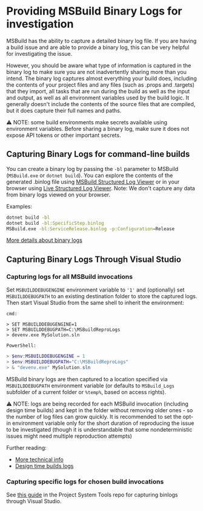 # Providing MSBuild Binary Logs for investigation

MSBuild has the ability to capture a detailed binary log file.  If you are having a build issue and are able to provide a binary log, this can be very helpful for investigating the issue.

However, you should be aware what type of information is captured in the binary log to make sure you are not inadvertently sharing more than you intend.  The binary log captures almost everything your build does, including the contents of your project files and any files (such as .props and .targets) that they import, all tasks that are run during the build as well as the input and output, as well as all environment variables used by the build logic.  It generally doesn't include the contents of the source files that are compiled, but it does capture their full names and paths.

⚠ NOTE: some build environments make secrets available using environment variables. Before sharing a binary log, make sure it does not expose API tokens or other important secrets.

## Capturing Binary Logs for command-line builds

You can create a binary log by passing the `-bl` parameter to MSBuild (`MSBuild.exe` or `dotnet build`). You can explore the contents of the generated .binlog file using [MSBuild Structured Log Viewer](http://msbuildlog.com/) or in your browser using [Live Structured Log Viewer](https://live.msbuildlog.com). Note: We don't capture any data from binary logs viewed on your browser.

Examples:

```sh
dotnet build -bl
dotnet build -bl:SpecificStep.binlog
MSBuild.exe -bl:ServiceRelease.binlog -p:Configuration=Release
```

[More details about binary logs](Binary-Log.md)

## Capturing Binary Logs Through Visual Studio

### Capturing logs for all MSBuild invocations

Set `MSBUILDDEBUGENGINE` environment variable to `'1'` and (optionally) set `MSBUILDDEBUGPATH` to an existing destination folder to store the captured logs. Then start Visual Studio from the same shell to inherit the environment:

`cmd:`

```batch
> SET MSBUILDDEBUGENGINE=1
> SET MSBUILDDEBUGPATH=C:\MSBuildReproLogs
> devenv.exe MySolution.sln
```

`PowerShell:`

```powershell
> $env:MSBUILDDEBUGENGINE = 1
> $env:MSBUILDDEBUGPATH="C:\MSBuildReproLogs"
> & "devenv.exe" MySolution.sln
```

MSBuild binary logs are then captured to a location specified via `MSBUILDDEBUGPATH` environment variable (or defaults to `MSBuild_Logs` subfolder of a current folder or `%temp%`, based on access rights).

⚠ NOTE: logs are being recorded for each MSBuild invocation (including design time builds) and kept in the folder without removing older ones - so the number of log files can grow quickly. It is recommended to set the opt-in environment variable only for the short duration of reproducing the issue to be investigated (though it is understandable that some nondeterministic issues might need multiple reproduction attempts)

Further reading:

* [More technical info](Building-Testing-and-Debugging-on-Full-Framework-MSBuild.md#logs)
* [Design time builds logs](https://github.com/dotnet/project-system/blob/main/docs/repo/debugging/design-time-builds.md#gathering-full-fidelity-binlogs)

### Capturing specific logs for chosen build invocations

See [this guide](https://github.com/dotnet/project-system-tools) in the Project System Tools repo for capturing binlogs through Visual Studio.

